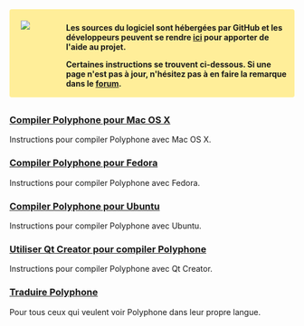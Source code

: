<div style="background-color:#FFEE99;padding:10px 10px 2px 10px;width:100%;font-weight:bold;border-radius:4px;margin-bottom:30px;box-sizing:border-box">
<img src="images/github.png" style="float:left;margin:10px 0 0 10px">
<div style="margin:5px 0 0 90px">
<p>Les sources du logiciel sont hébergées par GitHub et les développeurs peuvent se rendre <a href="https://github.com/davy7125/polyphone" target="_blank">ici</a> pour apporter de l'aide au projet.</p>
<p>Certaines instructions se trouvent ci-dessous. Si une page n'est pas à jour, n'hésitez pas à en faire la remarque dans le <a href="forum">forum</a>.</p>
</div>
</div>

### [Compiler Polyphone pour Mac OS X](development/building-polyphone-for-mac-os-x.md)

Instructions pour compiler Polyphone avec Mac OS X.

### [Compiler Polyphone pour Fedora](development/building-polyphone-for-fedora.md)

Instructions pour compiler Polyphone avec Fedora.

### [Compiler Polyphone pour Ubuntu](development/building-polyphone-for-ubuntu.md)

Instructions pour compiler Polyphone avec Ubuntu.

### [Utiliser Qt Creator pour compiler Polyphone](development/using-qt-creator-to-build-polyphone.md)

Instructions pour compiler Polyphone avec Qt Creator.

### [Traduire Polyphone](development/translate-polyphone.md)

Pour tous ceux qui veulent voir Polyphone dans leur propre langue.